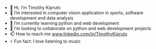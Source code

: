 - 👋 Hi, I’m Timothy Kipruto
- 👀 I’m interested in computer vision application in sports, software development and data analysis 
- 🌱 I’m currently learning python and web development
- 💞️ I’m looking to collaborate on python and web development projects
- 📫 How to reach me www.linkedin.com/in/TimothyKipruto
- ⚡ Fun fact: I love listening to music

<!---
Timotheokipruto/Timotheokipruto is a ✨ special ✨ repository because its `README.md` (this file) appears on your GitHub profile.
You can click the Preview link to take a look at your changes.
--->

